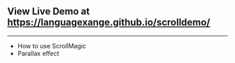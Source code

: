 ## View Live Demo at https://languagexange.github.io/scrolldemo/
-------------------
- How to use ScrollMagic 
- Parallax effect
